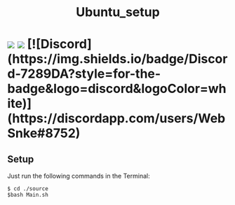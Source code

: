 <h1 align="center">Ubuntu_setup<h1>
<img src="https://img.shields.io/badge/Ubuntu-E95420?style=for-the-badge&logo=ubuntu&logoColor=white"></img>
<img src="https://img.shields.io/badge/Shell_Script-121011?style=for-the-badge&logo=gnu-bash&logoColor=white"></img>
[![Discord](https://img.shields.io/badge/Discord-7289DA?style=for-the-badge&logo=discord&logoColor=white)](https://discordapp.com/users/WebSnke#8752)

## Setup
Just run the following commands in the Terminal:

```
$ cd ./source
$bash Main.sh
```
